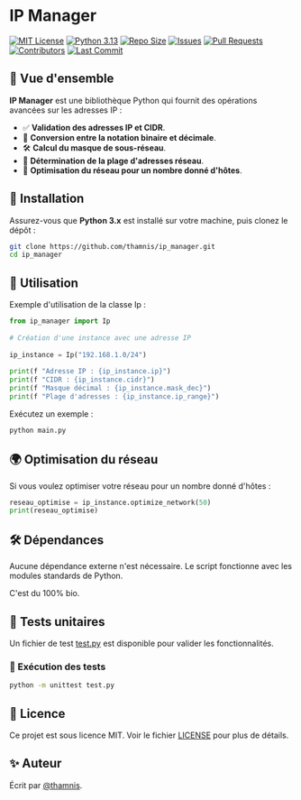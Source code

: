 # IP Manager

[![MIT License](https://img.shields.io/badge/License-MIT-blue.svg)](/LICENSE)
[![Python 3.13](https://img.shields.io/badge/Python-3.13-blue)](https://www.python.org/)
[![Repo Size](https://img.shields.io/github/repo-size/thamnis/ip_manager)](https://github.com/thamnis/ip_manager)
[![Issues](https://img.shields.io/github/issues/thamnis/ip_manager)](https://github.com/thamnis/ip_manager/issues)
[![Pull Requests](https://img.shields.io/github/issues-pr/thamnis/ip_manager)](https://github.com/thamnis/ip_manager/pulls)
[![Contributors](https://img.shields.io/github/contributors/thamnis/ip_manager)](https://github.com/thamnis/ip_manager/graphs/contributors)
[![Last Commit](https://img.shields.io/github/last-commit/thamnis/ip_manager)](https://github.com/thamnis/ip_manager/commits/main)

## 📌 Vue d'ensemble

**IP Manager** est une bibliothèque Python qui fournit des opérations avancées sur les adresses IP :

- ✅ **Validation des adresses IP et CIDR**.
- 🔄 **Conversion entre la notation binaire et décimale**.
- 🛠 **Calcul du masque de sous-réseau**.
- 📍 **Détermination de la plage d'adresses réseau**.
- 🚀 **Optimisation du réseau pour un nombre donné d'hôtes**.

## 🚀 Installation

Assurez-vous que **Python 3.x** est installé sur votre machine, puis clonez le dépôt :

```bash
git clone https://github.com/thamnis/ip_manager.git
cd ip_manager
```

## 📖 Utilisation

Exemple d'utilisation de la classe Ip :

``` Python
from ip_manager import Ip
 
# Création d'une instance avec une adresse IP
 
ip_instance = Ip("192.168.1.0/24")
 
print(f "Adresse IP : {ip_instance.ip}")
print(f "CIDR : {ip_instance.cidr}")
print(f "Masque décimal : {ip_instance.mask_dec}")
print(f "Plage d'adresses : {ip_instance.ip_range}")
```

Exécutez un exemple :

```Bash
python main.py
```

## 🌍 Optimisation du réseau

Si vous voulez optimiser votre réseau pour un nombre donné d'hôtes :

``` Python
reseau_optimise = ip_instance.optimize_network(50)
print(reseau_optimise)
```

## 🛠 Dépendances

Aucune dépendance externe n'est nécessaire. Le script fonctionne avec les modules standards de Python.

C'est du 100% bio.

## 🧪 Tests unitaires

Un fichier de test [test.py](/test.py) est disponible pour valider les fonctionnalités.

### 🔹 Exécution des tests

``` Bash
python -m unittest test.py
```

## 📜 Licence

Ce projet est sous licence MIT. Voir le fichier [LICENSE](/LICENSE) pour plus de détails.

## ✨ Auteur

Écrit par [@thamnis](https://www.github.com/thamnis).
